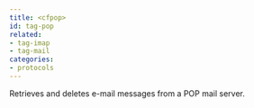 ```yaml
---
title: <cfpop>
id: tag-pop
related:
- tag-imap
- tag-mail
categories:
- protocols
---
```


Retrieves and deletes e-mail messages from a POP mail server.
